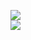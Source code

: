 [![](https://img.shields.io/badge/Made%20With-Github%20Spray-lightgrey.svg?style=for-the-badge&logo=github)](https://github.com/Annihil/github-spray#24148)  
[![](https://i.imgur.com/2DrTn0Z.gif)](https://github.com/Annihil/github-spray)